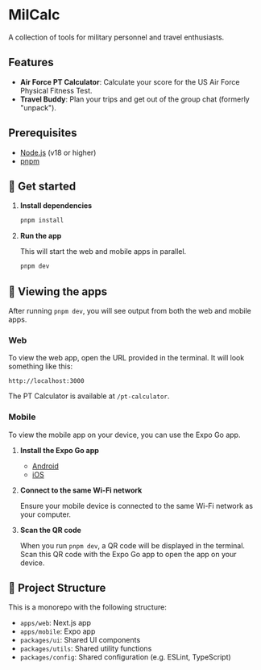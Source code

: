 # MilCalc

A collection of tools for military personnel and travel enthusiasts.

## Features

- **Air Force PT Calculator**: Calculate your score for the US Air Force Physical Fitness Test.
- **Travel Buddy**: Plan your trips and get out of the group chat (formerly "unpack").

## Prerequisites

- [Node.js](https://nodejs.org/en/) (v18 or higher)
- [pnpm](https://pnpm.io/)

## 🚀 Get started

1. **Install dependencies**

   ```bash
   pnpm install
   ```

2. **Run the app**

   This will start the web and mobile apps in parallel.

   ```bash
   pnpm dev
   ```

## 👀 Viewing the apps

After running `pnpm dev`, you will see output from both the web and mobile apps.

### Web

To view the web app, open the URL provided in the terminal. It will look something like this:

```
http://localhost:3000
```

The PT Calculator is available at `/pt-calculator`.

### Mobile

To view the mobile app on your device, you can use the Expo Go app.

1. **Install the Expo Go app**

   - [Android](https://play.google.com/store/apps/details?id=host.exp.exponent)
   - [iOS](https://apps.apple.com/us/app/expo-go/id982107779)

2. **Connect to the same Wi-Fi network**

   Ensure your mobile device is connected to the same Wi-Fi network as your computer.

3. **Scan the QR code**

   When you run `pnpm dev`, a QR code will be displayed in the terminal. Scan this QR code with the Expo Go app to open the app on your device.

## 📂 Project Structure

This is a monorepo with the following structure:

- `apps/web`: Next.js app
- `apps/mobile`: Expo app
- `packages/ui`: Shared UI components
- `packages/utils`: Shared utility functions
- `packages/config`: Shared configuration (e.g. ESLint, TypeScript)